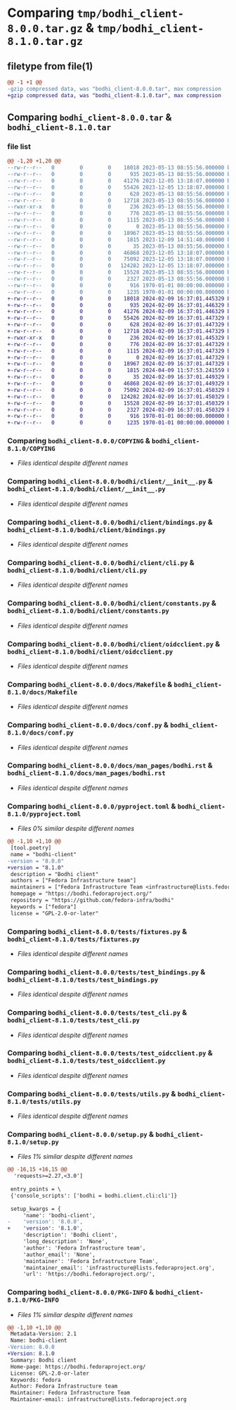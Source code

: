 # Comparing `tmp/bodhi_client-8.0.0.tar.gz` & `tmp/bodhi_client-8.1.0.tar.gz`

## filetype from file(1)

```diff
@@ -1 +1 @@
-gzip compressed data, was "bodhi_client-8.0.0.tar", max compression
+gzip compressed data, was "bodhi_client-8.1.0.tar", max compression
```

## Comparing `bodhi_client-8.0.0.tar` & `bodhi_client-8.1.0.tar`

### file list

```diff
@@ -1,20 +1,20 @@
--rw-r--r--   0        0        0    18018 2023-05-13 08:55:56.000000 bodhi_client-8.0.0/COPYING
--rw-r--r--   0        0        0      935 2023-05-13 08:55:56.000000 bodhi_client-8.0.0/bodhi/client/__init__.py
--rw-r--r--   0        0        0    41276 2023-12-05 13:18:07.000000 bodhi_client-8.0.0/bodhi/client/bindings.py
--rw-r--r--   0        0        0    55426 2023-12-05 13:18:07.000000 bodhi_client-8.0.0/bodhi/client/cli.py
--rw-r--r--   0        0        0      628 2023-05-13 08:55:56.000000 bodhi_client-8.0.0/bodhi/client/constants.py
--rw-r--r--   0        0        0    12718 2023-05-13 08:55:56.000000 bodhi_client-8.0.0/bodhi/client/oidcclient.py
--rwxr-xr-x   0        0        0      236 2023-05-13 08:55:56.000000 bodhi_client-8.0.0/bodhi-client.bash
--rw-r--r--   0        0        0      776 2023-05-13 08:55:56.000000 bodhi_client-8.0.0/docs/Makefile
--rw-r--r--   0        0        0     1115 2023-05-13 08:55:56.000000 bodhi_client-8.0.0/docs/conf.py
--rw-r--r--   0        0        0        0 2023-05-13 08:55:56.000000 bodhi_client-8.0.0/docs/index.rst
--rw-r--r--   0        0        0    18967 2023-05-13 08:55:56.000000 bodhi_client-8.0.0/docs/man_pages/bodhi.rst
--rw-r--r--   0        0        0     1815 2023-12-09 14:51:40.000000 bodhi_client-8.0.0/pyproject.toml
--rw-r--r--   0        0        0       35 2023-05-13 08:55:56.000000 bodhi_client-8.0.0/tests/__init__.py
--rw-r--r--   0        0        0    46868 2023-12-05 13:18:07.000000 bodhi_client-8.0.0/tests/fixtures.py
--rw-r--r--   0        0        0    75092 2023-12-05 13:18:07.000000 bodhi_client-8.0.0/tests/test_bindings.py
--rw-r--r--   0        0        0   124282 2023-12-05 13:18:07.000000 bodhi_client-8.0.0/tests/test_cli.py
--rw-r--r--   0        0        0    15528 2023-05-13 08:55:56.000000 bodhi_client-8.0.0/tests/test_oidcclient.py
--rw-r--r--   0        0        0     2327 2023-05-13 08:55:56.000000 bodhi_client-8.0.0/tests/utils.py
--rw-r--r--   0        0        0      916 1970-01-01 00:00:00.000000 bodhi_client-8.0.0/setup.py
--rw-r--r--   0        0        0     1235 1970-01-01 00:00:00.000000 bodhi_client-8.0.0/PKG-INFO
+-rw-r--r--   0        0        0    18018 2024-02-09 16:37:01.445329 bodhi_client-8.1.0/COPYING
+-rw-r--r--   0        0        0      935 2024-02-09 16:37:01.446329 bodhi_client-8.1.0/bodhi/client/__init__.py
+-rw-r--r--   0        0        0    41276 2024-02-09 16:37:01.446329 bodhi_client-8.1.0/bodhi/client/bindings.py
+-rw-r--r--   0        0        0    55426 2024-02-09 16:37:01.447329 bodhi_client-8.1.0/bodhi/client/cli.py
+-rw-r--r--   0        0        0      628 2024-02-09 16:37:01.447329 bodhi_client-8.1.0/bodhi/client/constants.py
+-rw-r--r--   0        0        0    12718 2024-02-09 16:37:01.447329 bodhi_client-8.1.0/bodhi/client/oidcclient.py
+-rwxr-xr-x   0        0        0      236 2024-02-09 16:37:01.445329 bodhi_client-8.1.0/bodhi-client.bash
+-rw-r--r--   0        0        0      776 2024-02-09 16:37:01.447329 bodhi_client-8.1.0/docs/Makefile
+-rw-r--r--   0        0        0     1115 2024-02-09 16:37:01.447329 bodhi_client-8.1.0/docs/conf.py
+-rw-r--r--   0        0        0        0 2024-02-09 16:37:01.447329 bodhi_client-8.1.0/docs/index.rst
+-rw-r--r--   0        0        0    18967 2024-02-09 16:37:01.447329 bodhi_client-8.1.0/docs/man_pages/bodhi.rst
+-rw-r--r--   0        0        0     1815 2024-04-09 11:57:53.241559 bodhi_client-8.1.0/pyproject.toml
+-rw-r--r--   0        0        0       35 2024-02-09 16:37:01.449329 bodhi_client-8.1.0/tests/__init__.py
+-rw-r--r--   0        0        0    46868 2024-02-09 16:37:01.449329 bodhi_client-8.1.0/tests/fixtures.py
+-rw-r--r--   0        0        0    75092 2024-02-09 16:37:01.450329 bodhi_client-8.1.0/tests/test_bindings.py
+-rw-r--r--   0        0        0   124282 2024-02-09 16:37:01.450329 bodhi_client-8.1.0/tests/test_cli.py
+-rw-r--r--   0        0        0    15528 2024-02-09 16:37:01.450329 bodhi_client-8.1.0/tests/test_oidcclient.py
+-rw-r--r--   0        0        0     2327 2024-02-09 16:37:01.450329 bodhi_client-8.1.0/tests/utils.py
+-rw-r--r--   0        0        0      916 1970-01-01 00:00:00.000000 bodhi_client-8.1.0/setup.py
+-rw-r--r--   0        0        0     1235 1970-01-01 00:00:00.000000 bodhi_client-8.1.0/PKG-INFO
```

### Comparing `bodhi_client-8.0.0/COPYING` & `bodhi_client-8.1.0/COPYING`

 * *Files identical despite different names*

### Comparing `bodhi_client-8.0.0/bodhi/client/__init__.py` & `bodhi_client-8.1.0/bodhi/client/__init__.py`

 * *Files identical despite different names*

### Comparing `bodhi_client-8.0.0/bodhi/client/bindings.py` & `bodhi_client-8.1.0/bodhi/client/bindings.py`

 * *Files identical despite different names*

### Comparing `bodhi_client-8.0.0/bodhi/client/cli.py` & `bodhi_client-8.1.0/bodhi/client/cli.py`

 * *Files identical despite different names*

### Comparing `bodhi_client-8.0.0/bodhi/client/constants.py` & `bodhi_client-8.1.0/bodhi/client/constants.py`

 * *Files identical despite different names*

### Comparing `bodhi_client-8.0.0/bodhi/client/oidcclient.py` & `bodhi_client-8.1.0/bodhi/client/oidcclient.py`

 * *Files identical despite different names*

### Comparing `bodhi_client-8.0.0/docs/Makefile` & `bodhi_client-8.1.0/docs/Makefile`

 * *Files identical despite different names*

### Comparing `bodhi_client-8.0.0/docs/conf.py` & `bodhi_client-8.1.0/docs/conf.py`

 * *Files identical despite different names*

### Comparing `bodhi_client-8.0.0/docs/man_pages/bodhi.rst` & `bodhi_client-8.1.0/docs/man_pages/bodhi.rst`

 * *Files identical despite different names*

### Comparing `bodhi_client-8.0.0/pyproject.toml` & `bodhi_client-8.1.0/pyproject.toml`

 * *Files 0% similar despite different names*

```diff
@@ -1,10 +1,10 @@
 [tool.poetry]
 name = "bodhi-client"
-version = "8.0.0"
+version = "8.1.0"
 description = "Bodhi client"
 authors = ["Fedora Infrastructure team"]
 maintainers = ["Fedora Infrastructure Team <infrastructure@lists.fedoraproject.org>"]
 homepage = "https://bodhi.fedoraproject.org/"
 repository = "https://github.com/fedora-infra/bodhi"
 keywords = ["fedora"]
 license = "GPL-2.0-or-later"
```

### Comparing `bodhi_client-8.0.0/tests/fixtures.py` & `bodhi_client-8.1.0/tests/fixtures.py`

 * *Files identical despite different names*

### Comparing `bodhi_client-8.0.0/tests/test_bindings.py` & `bodhi_client-8.1.0/tests/test_bindings.py`

 * *Files identical despite different names*

### Comparing `bodhi_client-8.0.0/tests/test_cli.py` & `bodhi_client-8.1.0/tests/test_cli.py`

 * *Files identical despite different names*

### Comparing `bodhi_client-8.0.0/tests/test_oidcclient.py` & `bodhi_client-8.1.0/tests/test_oidcclient.py`

 * *Files identical despite different names*

### Comparing `bodhi_client-8.0.0/tests/utils.py` & `bodhi_client-8.1.0/tests/utils.py`

 * *Files identical despite different names*

### Comparing `bodhi_client-8.0.0/setup.py` & `bodhi_client-8.1.0/setup.py`

 * *Files 1% similar despite different names*

```diff
@@ -16,15 +16,15 @@
  'requests>=2.27,<3.0']
 
 entry_points = \
 {'console_scripts': ['bodhi = bodhi.client.cli:cli']}
 
 setup_kwargs = {
     'name': 'bodhi-client',
-    'version': '8.0.0',
+    'version': '8.1.0',
     'description': 'Bodhi client',
     'long_description': 'None',
     'author': 'Fedora Infrastructure team',
     'author_email': 'None',
     'maintainer': 'Fedora Infrastructure Team',
     'maintainer_email': 'infrastructure@lists.fedoraproject.org',
     'url': 'https://bodhi.fedoraproject.org/',
```

### Comparing `bodhi_client-8.0.0/PKG-INFO` & `bodhi_client-8.1.0/PKG-INFO`

 * *Files 1% similar despite different names*

```diff
@@ -1,10 +1,10 @@
 Metadata-Version: 2.1
 Name: bodhi-client
-Version: 8.0.0
+Version: 8.1.0
 Summary: Bodhi client
 Home-page: https://bodhi.fedoraproject.org/
 License: GPL-2.0-or-later
 Keywords: fedora
 Author: Fedora Infrastructure team
 Maintainer: Fedora Infrastructure Team
 Maintainer-email: infrastructure@lists.fedoraproject.org
```

